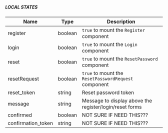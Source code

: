 ##### LOCAL STATES

| Name |  Type  |  Description  |  
|---|---|---|
| register | boolean  | `true` to mount the `Register` component |
| login | boolean  | `true` to mount the `Login` component |
| reset | boolean  | `true` to mount the `ResetPassword` component |
| resetRequest | boolean  | `true` to mount the `ResetPasswordRequest` component |
| reset_token | string  | Reset password token  |
| message | string  | Message to display above the register/login/reset forms |
| confirmed | boolean  | NOT SURE IF NEED THIS??? |
| confirmation_token | string  | NOT SURE IF NEED THIS??? |

